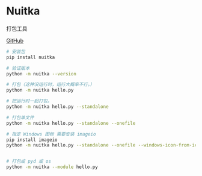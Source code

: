 # Nuitka

打包工具

[GitHub](https://github.com/Nuitka/Nuitka)

```bash
# 安装包
pip install nuitka

# 验证版本
python -m nuitka --version

# 打包（这种没运行时，运行大概率不行。）
python -m nuitka hello.py

# 把运行时一起打包。
python -m nuitka hello.py --standalone

# 打包单文件
python -m nuitka hello.py --standalone --onefile

# 指定 Windows 图标 需要安装 imageio
pip install imageio
python -m nuitka hello.py --standalone --onefile --windows-icon-from-ico=icon.png


# 打包成 pyd 或 os
python -m nuitka --module hello.py
```
